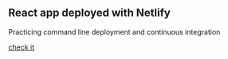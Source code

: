 ## React app deployed with Netlify 

Practicing command line deployment and continuous integration

[check it](https://playful-cocada-5520fc.netlify.app/)
